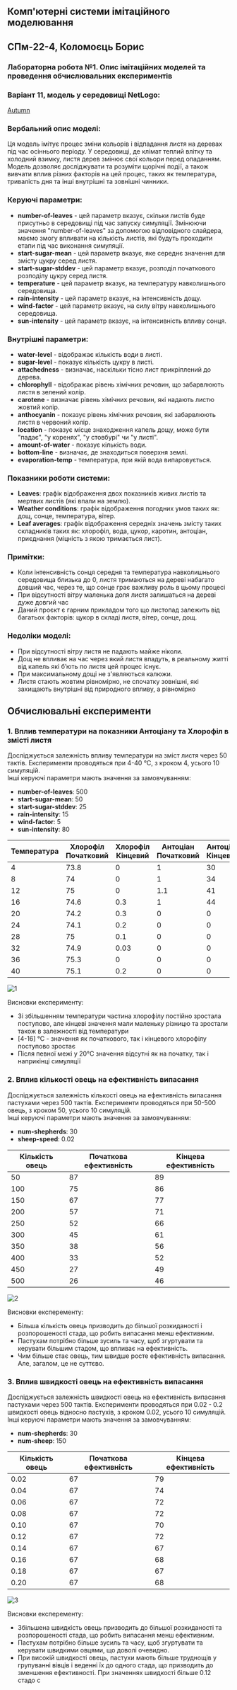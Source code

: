 ## Комп'ютерні системи імітаційного моделювання

## СПм-22-4, **Коломоєць Борис**

### Лабораторна робота №**1**. Опис імітаційних моделей та проведення обчислювальних експериментів

### Варіант 11, модель у середовищі NetLogo:

[Autumn](https://www.netlogoweb.org/launch#http://www.netlogoweb.org/assets/modelslib/Sample%20Models/Biology/Autumn.nlogo)

### Вербальний опис моделі:

Ця модель імітує процес зміни кольорів і відпадання листя на деревах під час осіннього періоду. У середовищі, де клімат теплий влітку та холодний взимку, листя дерев
змінює свої кольори перед опаданням. Модель дозволяє досліджувати та розуміти щорічні події, а також вивчати вплив різних факторів на цей процес, таких як температура,
тривалість дня та інші внутрішні та зовнішні чинники.

### Керуючі параметри:

- **number-of-leaves** - цей параметр вказує, скільки листів буде присутньо в середовищі під час запуску симуляції. Змінюючи значення "number-of-leaves" за допомогою
  відповідного слайдера, маємо змогу впливати на кількість листів, які будуть проходити етапи під час виконання симуляції.
- **start-sugar-mean** - цей параметр вказує, яке середнє значення для змісту цукру серед листя.
- **start-sugar-stddev** - цей параметр вказує, розподіл початкового розподілу цукру серед листя.
- **temperature** - цей параметр вказує, на температуру навколишнього середовища.
- **rain-intensity** - цей параметр вказує, на інтенсивність дощу.
- **wind-factor** - цей параметр вказує, на силу вітру навколишнього середовища.
- **sun-intensity** - цей параметр вказує, на інтенсивність впливу сонця.

### Внутрішні параметри:

- **water-level** - відображає кількість води в листі.
- **sugar-level** - показує кількість цукру в листі.
- **attachedness** - визначає, наскільки тісно лист прикріплений до дерева.
- **chlorophyll** - відображає рівень хімічних речовин, що забарвлюють листя в зелений колір.
- **carotene** - визначає рівень хімічних речовин, які надають листю жовтий колір.
- **anthocyanin** - показує рівень хімічних речовин, які забарвлюють листя в червоний колір.
- **location** - показує місце знаходження капель дощу, може бути "падає", "у коренях", "у стовбурі" чи "у листі".
- **amount-of-water** - показує кількість води.
- **bottom-line** - визначає, де знаходиться поверхня землі.
- **evaporation-temp** - температура, при якій вода випаровується.

### Показники роботи системи:

- **Leaves**: графік відображення двох показників живих листів та мертвих листів (які впали на землю).
- **Weather conditions**: графік відображення погодних умов таких як: дощ, сонце, температура, вітер.
- **Leaf averages**: графік відображення середніх значень змісту таких складників таких як: хлорофіл, вода, цукор, каротин, антоціан, приєднання (міцність з якою
  тримається лист).

### Примітки:

- Коли інтенсивність сонця середня та температура навколишнього середовища близька до 0, листя тримаються на дереві набагато довший час, через те, що сонце грає важливу
  роль
  в цьому процесі
- При відсутності вітру маленька доля листя залишаться на дереві дуже довгий час
- Даний проєкт є гарним прикладом того що листопад залежить від багатьох факторів: цукор в складі листя, вітер, сонце, дощ.

### Недоліки моделі:

- При відсутності вітру листя не падають майже ніколи.
- Дощ не впливає на час через який листя впадуть, в реальному житті від капель які бʼють по листя цей процес існує.
- При максимальному дощі не з'являються калюжи.
- Листя стають жовтим рівномірно, не спочатку зовнішні, які захищають внутрішні від природного впливу, а рівномірно

## Обчислювальні експерименти

### 1. Вплив температури на показники Антоціану та Хлорофіл в змісті листя

Досліджується залежність впливу температури на зміст листя через 50 тактів.
Експерименти проводяться при 4-40 °C, з кроком 4, усього 10 симуляцій.  
Інші керуючі параметри мають значення за замовчуванням:

- **number-of-leaves**: 500
- **start-sugar-mean**: 50
- **start-sugar-stddev**: 25
- **rain-intensity**: 15
- **wind-factor**: 5
- **sun-intensity**: 80

<table>
<thead>
<tr><th>Температура</th><th>Хлорофіл Початковий</th><th>Хлорофіл Кінцевий</th><th>Антоціан Початковий</th><th>Антоціан Кінцевий</th></tr>
</thead>
<tbody>
<tr><td>4</td><td>73.8</td><td>0</td><td>1</td><td>30</td></tr>
<tr><td>8</td><td>74</td><td>0</td><td>1</td><td>34</td></tr>
<tr><td>12</td><td>75</td><td>0</td><td>1.1</td><td>41</td></tr>
<tr><td>16</td><td>74.6</td><td>0.3</td><td>1</td><td>44</td></tr>
<tr><td>20</td><td>74.2</td><td>0.3</td><td>0</td><td>0</td></tr>
<tr><td>24</td><td>74.1</td><td>0.2</td><td>0</td><td>0</td></tr>
<tr><td>28</td><td>75</td><td>0.1</td><td>0</td><td>0</td></tr>
<tr><td>32</td><td>74.9</td><td>0.03</td><td>0</td><td>0</td></tr>
<tr><td>36</td><td>75.3</td><td>0</td><td>0</td><td>0</td></tr>
<tr><td>40</td><td>75.1</td><td>0.2</td><td>0</td><td>0</td></tr>
</tbody>
</table>

![1](img_1.png)

Висновки експерименту:

- Зі збільшенням температури частина хлорофілу постійно зростала поступово, але кінцеві значення мали маленьку різницю та зростали також в залежності від температури
- [4-16] °C - значення як початкового, так і кінцевого хлорофілу поступово зростає
- Після певної межі у 20°C значення відсутні як на початку, так і наприкінці симуляції

### 2. Вплив кількості овець на ефективність випасання

Досліджується залежність кількості овець на ефективність випасання пастухами через 500 тактів.
Експерименти проводяться при 50-500 овець, з кроком 50, усього 10 симуляцій.  
Інші керуючі параметри мають значення за замовчуванням:

- **num-shepherds**: 30
- **sheep-speed**: 0.02

<table>
<thead>
<tr><th>Кількість овець</th><th>Початкова ефективність</th><th>Кінцева ефективність</th></tr>
</thead>
<tbody>
<tr><td>50</td><td>87</td><td>89</td></tr>
<tr><td>100</td><td>75</td><td>86</td></tr>
<tr><td>150</td><td>67</td><td>77</td></tr>
<tr><td>200</td><td>57</td><td>71</td></tr>
<tr><td>250</td><td>52</td><td>66</td></tr>
<tr><td>300</td><td>45</td><td>61</td></tr>
<tr><td>350</td><td>38</td><td>56</td></tr>
<tr><td>400</td><td>33</td><td>52</td></tr>
<tr><td>450</td><td>27</td><td>49</td></tr>
<tr><td>500</td><td>26</td><td>46</td></tr>
</tbody>
</table>

![2](2.png)

Висновки експеременту:

- Більша кількість овець призводить до більшої розкиданості і розпорошеності стада, що робить випасання менш ефективним.
- Пастухам потрібно більше зусиль та часу, щоб згуртувати та керувати більшим стадом, що впливає на ефективність.
- Чим більше стає овець, тим швидше росте ефективність випасання. Але, загалом, це не суттєво.

### 3. Вплив швидкості овець на ефективність випасання

Досліджується залежність швидкості овець на ефективність випасання пастухами через 500 тактів.
Експерименти проводяться при 0.02 - 0.2 швидкості овець відносно пастухів, з кроком 0.02, усього 10 симуляцій.  
Інші керуючі параметри мають значення за замовчуванням:

- **num-shepherds**: 30
- **num-sheep**: 150

<table>
<thead>
<tr><th>Кількість овець</th><th>Початкова ефективність</th><th>Кінцева ефективність</th></tr>
</thead>
<tbody>
<tr><td>0.02</td><td>67</td><td>79</td></tr>
<tr><td>0.04</td><td>67</td><td>74</td></tr>
<tr><td>0.06</td><td>67</td><td>72</td></tr>
<tr><td>0.08</td><td>67</td><td>72</td></tr>
<tr><td>0.10</td><td>67</td><td>70</td></tr>
<tr><td>0.12</td><td>67</td><td>72</td></tr>
<tr><td>0.14</td><td>67</td><td>67</td></tr>
<tr><td>0.16</td><td>67</td><td>68</td></tr>
<tr><td>0.18</td><td>67</td><td>67</td></tr>
<tr><td>0.20</td><td>67</td><td>68</td></tr>
</tbody>
</table>

![3](3.png)

Висновки експеременту:

- Збільшена швидкість овець призводить до більшої розкиданості та розпорошеності стада, що робить випасання менш ефективним.
- Пастухам потрібно більше зусиль та часу, щоб згуртувати та керувати швидкими овцями, що доволі очевидно.
- При високій швидкості овець, пастухи мають більше труднощів у групуванні вівців і веденні їх до одного стада, що призводить до зменшення ефективності. При значеннях
  швидкості більше 0.12 стадо с